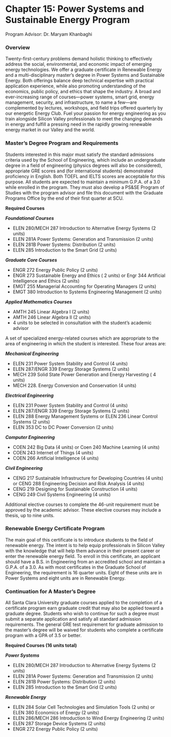 # Chapter 15: Power Systems and Sustainable Energy Program

Program Advisor: Dr. Maryam Khanbaghi

### Overview

Twenty-first-century problems demand holistic thinking to effectively address the social, environmental, and economic impact of emerging energy technologies. We offer a graduate certificate in Renewable Energy and a multi-disciplinary master’s degree in Power Systems and Sustainable Energy. Both offerings balance deep technical expertise with practical application experience, while also promoting understanding of the economics, public policy, and ethics that shape the industry. A broad and ever-increasing range of courses—power systems, smart grid, energy management, security, and infrastructure, to name a few—are complemented by lectures, workshops, and field trips offered quarterly by our energetic Energy Club. Fuel your passion for energy engineering as you train alongside Silicon Valley professionals to meet the changing demands in energy and fulfill a pressing need in the rapidly growing renewable energy market in our Valley and the world.

### Master’s Degree Program and Requirements&#x20;

Students interested in this major must satisfy the standard admissions criteria used by the School of Engineering, which include an undergraduate degree in a field of engineering (physics degrees will also be considered), appropriate GRE scores and (for international students) demonstrated proficiency in English. Both TOEFL and IELTS scores are acceptable for this purpose. All students are expected to maintain a minimum G.P.A. of a 3.0 while enrolled in the program. They must also develop a PS\&SE Program of Studies with the program advisor and file this document with the Graduate Programs Office by the end of their first quarter at SCU.&#x20;

**Required Courses**&#x20;

_**Foundational Courses**_&#x20;

* ELEN 280/MECH 287 Introduction to Alternative Energy Systems (2 units)&#x20;
* ELEN 281A Power Systems: Generation and Transmission (2 units)&#x20;
* ELEN 281B Power Systems: Distribution (2 units)&#x20;
* ELEN 285 Introduction to the Smart Grid (2 units)

_**Graduate Core Courses**_&#x20;

* ENGR 272 Energy Public Policy (2 units)&#x20;
* ENGR 273 Sustainable Energy and Ethics ( 2 units) or Engr 344 Artificial Intelligence and Ethics (2 units)&#x20;
* EMGT 255 Managerial Accounting for Operating Managers (2 units)&#x20;
* EMGT 380 Introduction to Systems Engineering Management (2 units)

_**Applied Mathematics Courses**_&#x20;

* AMTH 245 Linear Algebra I (2 units)&#x20;
* AMTH 246 Linear Algebra II (2 units)&#x20;
* 4 units to be selected in consultation with the student’s academic advisor

A set of specialized energy-related courses which are appropriate to the area of engineering in which the student is interested. These four areas are:

_**Mechanical Engineering**_&#x20;

* ELEN 231 Power System Stability and Control (4 units)&#x20;
* ELEN 287/ENGR 339 Energy Storage Systems (2 units)&#x20;
* MECH 239 Solid State Power Generation and Energy Harvesting ( 4 units)&#x20;
* MECH 228. Energy Conversion and Conservation (4 units)

_**Electrical Engineering**_&#x20;

* ELEN 231 Power System Stability and Control (4 units)&#x20;
* ELEN 287/ENGR 339 Energy Storage Systems (2 units)&#x20;
* ELEN 288 Energy Management Systems or ELEN 236 Linear Control Systems (2 units)&#x20;
* ELEN 353 DC to DC Power Conversion (2 units)

_**Computer Engineering**_&#x20;

* COEN 242 Big Data (4 units) or Coen 240 Machine Learning (4 units)&#x20;
* COEN 243 Internet of Things (4 units)&#x20;
* COEN 266 Artificial Intelligence (4 units)

_**Civil Engineering**_&#x20;

* CENG 217 Sustainable Infrastructure for Developing Countries (4 units) or CENG 288 Engineering Decision and Risk Analysis (4 units)&#x20;
* CENG 219 Designing for Sustainable Construction (4 units)&#x20;
* CENG 249 Civil Systems Engineering (4 units)

Additional elective courses to complete the 46-unit requirement must be approved by the academic advisor. These elective courses may include a thesis, up to nine units.

### Renewable Energy Certificate Program&#x20;

The main goal of this certificate is to introduce students to the field of renewable energy. The intent is to help equip professionals in Silicon Valley with the knowledge that will help them advance in their present career or enter the renewable energy field. To enroll in this certificate, an applicant should have a B.S. in Engineering from an accredited school and maintain a G.P.A. of a 3.0. As with most certificates in the Graduate School of Engineering, the requirement is 16 quarter units. Eight of these units are in Power Systems and eight units are in Renewable Energy.&#x20;

### Continuation for A Master’s Degree&#x20;

All Santa Clara University graduate courses applied to the completion of a certificate program earn graduate credit that may also be applied toward a graduate degree. Students who wish to continue for such a degree must submit a separate application and satisfy all standard admission requirements. The general GRE test requirement for graduate admission to the master’s degree will be waived for students who complete a certificate program with a GPA of 3.5 or better.&#x20;

**Required Courses (16 units total)**&#x20;

_**Power Systems**_&#x20;

* ELEN 280/MECH 287 Introduction to Alternative Energy Systems (2 units)&#x20;
* ELEN 281A Power Systems: Generation and Transmission (2 units)&#x20;
* ELEN 281B Power Systems: Distribution (2 units)&#x20;
* ELEN 285 Introduction to the Smart Grid (2 units)

_**Renewable Energy**_&#x20;

* ELEN 284 Solar Cell Technologies and Simulation Tools (2 units) or ELEN 380 Economics of Energy (2 units)&#x20;
* ELEN 286/MECH 286 Introduction to Wind Energy Engineering (2 units)&#x20;
* ELEN 287 Storage Device Systems (2 units)&#x20;
* ENGR 272 Energy Public Policy (2 units)
